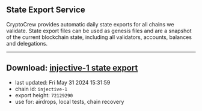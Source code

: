 ## State Export Service
CryptoCrew provides automatic daily state exports for all chains we validate. State export files can be used as genesis files and are a snapshot of the current blockchain state, including all validators, accounts, balances and delegations.

---
**Download: [injective-1 state export](https://dl-eu2.ccvalidators.com/SERVICE/injective/injective-1_export_72129290.json)**
---

- last updated: Fri May 31 2024 15:31:59
- chain id: `injective-1`
- export height: `72129290`
- use for: airdrops, local tests, chain recovery

